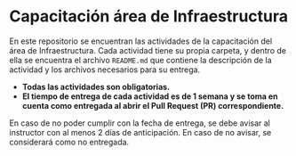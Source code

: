 # Capacitación área de Infraestructura

En este repositorio se encuentran las actividades de la capacitación del área de Infraestructura. Cada actividad tiene su propia carpeta, y dentro de ella se encuentra el archivo `README.md` que contiene la descripción de la actividad y los archivos necesarios para su entrega.

- **Todas las actividades son obligatorias.**
- **El tiempo de entrega de cada actividad es de 1 semana y se toma en cuenta como entregada al abrir el Pull Request (PR) correspondiente.**

En caso de no poder cumplir con la fecha de entrega, se debe avisar al instructor con al menos 2 días de anticipación. En caso de no avisar, se considerará como no entregada.
